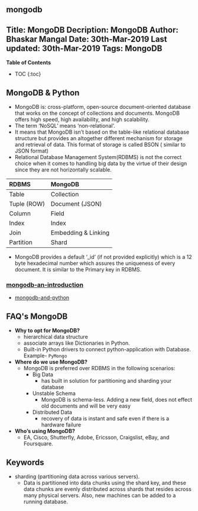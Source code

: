 mongodb
---
Title: MongoDB
Decription: MongoDB
Author: Bhaskar Mangal
Date: 30th-Mar-2019
Last updated: 30th-Mar-2019
Tags: MongoDB
---

**Table of Contents**
* TOC
{:toc}



## MongoDB & Python
* MongoDB is: cross-platform, open-source document-oriented database that works on the concept of collections and documents. MongoDB offers high speed, high availability, and high scalability.
* The term ‘NoSQL’ means ‘non-relational’.
* It means that MongoDB isn’t based on the table-like relational database structure but provides an altogether different mechanism for storage and retrieval of data. This format of storage is called BSON ( similar to JSON format)
* Relational Database Management System(RDBMS) is not the correct choice when it comes to handling big data by the virtue of their design since they are not horizontally scalable. 

| RDBMS       | MongoDB             |
|:------------|:--------------------|
| Table       | Collection          |
| Tuple (ROW) | Document (JSON)     |
| Column      | Field               |
| Index       | Index               |
| Join        | Embedding & Linking |
| Partition   | Shard               |


* MongoDB provides a default ‘_id’ (if not provided explicitly) which is a 12 byte hexadecimal number which assures the uniqueness of every document. It is similar to the Primary key in RDBMS.



### [mongodb-an-introduction](https://www.geeksforgeeks.org/mongodb-an-introduction/)
* [mongodb-and-python](https://www.geeksforgeeks.org/mongodb-and-python/)


## FAQ's MongoDB
* **Why to opt for MongoDB?**
  - hierarchical data structure
  - associate arrays like Dictionaries in Python.
  - Built-in Python drivers to connect python-application with Database. Example- `PyMongo`
* **Where do we use MongoDB?**
  * MongoDB is preferred over RDBMS in the following scenarios:
    - Big Data
      + has built in solution for partitioning and sharding your database
    - Unstable Schema
      + MongoDB is schema-less. Adding a new field, does not effect old documents and will be very easy
    - Distributed Data
      + recovery of data is instant and safe even if there is a hardware failure
* **Who’s using MongoDB?**
  - EA, Cisco, Shutterfly, Adobe, Ericsson, Craigslist, eBay, and Foursquare.


## Keywords
* sharding (partitioning data across various servers).
  - Data is partitioned into data chunks using the shard key, and these data chunks are evenly distributed across shards that resides across many physical servers. Also, new machines can be added to a running database.

